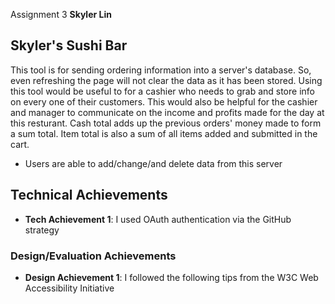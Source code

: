 Assignment 3 
**Skyler Lin**


## Skyler's Sushi Bar
This tool is for sending ordering information into a server's database. So, even refreshing the page will not clear the data as it has been stored. Using this tool would be useful to for a cashier who needs to grab and store info on every one of their customers. This would also be helpful for the cashier and manager to communicate on the income and profits made for the day at this resturant. Cash total adds up the previous orders' money made to form a sum total. Item total is also a sum of all items added and submitted in the cart. 

- Users are able to add/change/and delete data from this server


## Technical Achievements
- **Tech Achievement 1**: I used OAuth authentication via the GitHub strategy


### Design/Evaluation Achievements
- **Design Achievement 1**: I followed the following tips from the W3C Web Accessibility Initiative

